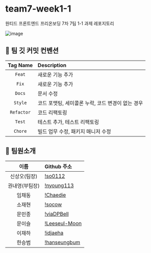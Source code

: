 # team7-week1-1
원티드 프론트엔드 프리온보딩 7차 7팀 1-1 과제 레포지토리

![image](https://user-images.githubusercontent.com/55952886/198166488-48912560-56cc-4e26-a0b9-094aca81443f.png)

## 📝 팀 깃 커밋 컨벤션

|Tag Name|Description|
|:-----:|:------|
|`Feat`|새로운 기능 추가|
|`Fix`|새로운 기능 추가|
|`Docs`|문서 수정|
|`Style`|코드 포맷팅, 세미콜론 누락, 코드 변경이 없는 경우|
|`Refactor`|코드 리팩토링|
|`Test`|테스트 추가, 테스트 리팩토링|
|`Chore`|빌드 업무 수정, 패키지 매니저 수정|


## 👥 팀원소개

|이름|Github 주소|
|:-----:|:------|
|신상오(팀장)|[!so0112]("https://github.com/so0112")|
|권내영(부팀장)|[!nyoung113]("https://github.com/nyoung113")|
|임채동|[!Chaedie]("https://github.com/Chaedie")|
|소재현|[!socow]("https://github.com/socow")|
|문민종|[!viaDPBell]("https://github.com/viaDPBell")|
|문이슬|[!Leeseul-Moon]("https://github.com/Leeseul-Moon")|
|이재하|[!idjaeha]("https://github.com/idjaeha")|
|한승범|[!hanseungbum]("https://github.com/hanseungbum")|
